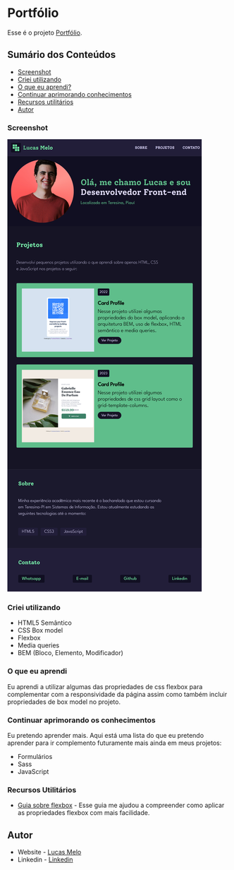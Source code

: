 # Portfólio

Esse é o projeto [Portfólio](https://lucasmeloc.github.io/portfolio/).

## Sumário dos Conteúdos

- [Screenshot](###screenshot)
- [Criei utilizando](#criei-utilizando)
- [O que eu aprendi?](#o-que-eu-aprendi)
- [Continuar aprimorando conhecimentos](#continuar-aprimorando-os-conhecimentos)
- [Recursos utilitários](#recursos-utilitarios)
- [Autor](#autor)

### Screenshot

![Resultado Final da Interface](./design/design.png)

### Criei utilizando

- HTML5 Semântico
- CSS Box model
- Flexbox
- Media queries
- BEM (Bloco, Elemento, Modificador)

### O que eu aprendi

Eu aprendi a utilizar algumas das propriedades de css flexbox para complementar com a responsividade da página assim como também incluir propriedades de box model no projeto.

### Continuar aprimorando os conhecimentos

Eu pretendo aprender mais. Aqui está uma lista do que eu pretendo aprender para ir complemento futuramente mais ainda em meus projetos:

- Formulários
- Sass
- JavaScript

### Recursos Utilitários

- [Guia sobre flexbox](https://origamid.com/projetos/flexbox-guia-completo/) - Esse guia me ajudou a compreender como aplicar as propriedades flexbox com mais facilidade.

## Autor

- Website - [Lucas Melo](https://lucasmeloc.github.io/portfolio)
- Linkedin - [Linkedin](https://www.linkedin.com/in/lucasmeloc)
